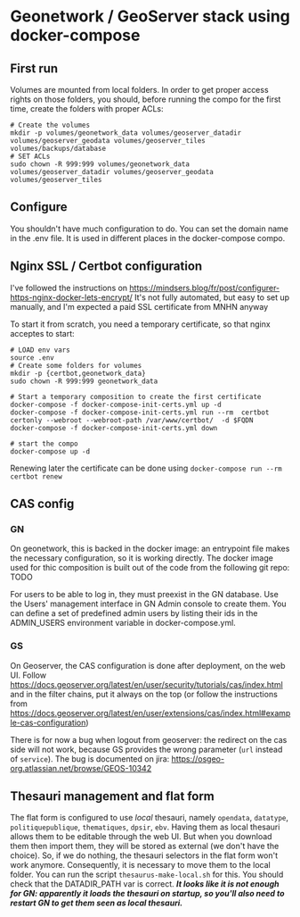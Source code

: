 # Geonetwork / GeoServer stack using docker-compose

## First run
Volumes are mounted from local folders. In order to get proper access rights on those folders, you should, before running the compo for the first time, create the folders with proper ACLs:
```
# Create the volumes
mkdir -p volumes/geonetwork_data volumes/geoserver_datadir volumes/geoserver_geodata volumes/geoserver_tiles volumes/backups/database
# SET ACLs
sudo chown -R 999:999 volumes/geonetwork_data volumes/geoserver_datadir volumes/geoserver_geodata volumes/geoserver_tiles
```

## Configure

You shouldn't have much configuration to do. You can set the domain name in the .env file. It is used in different places in the docker-compose compo.

## Nginx SSL / Certbot configuration
I've followed the instructions on https://mindsers.blog/fr/post/configurer-https-nginx-docker-lets-encrypt/
It's not fully automated, but easy to set up manually, and I'm expected a paid SSL certificate from MNHN anyway

To start it from scratch, you need a temporary certificate, so that nginx acceptes to start:
```
# LOAD env vars
source .env
# Create some folders for volumes
mkdir -p {certbot,geonetwork_data}
sudo chown -R 999:999 geonetwork_data

# Start a temporary composition to create the first certificate
docker-compose -f docker-compose-init-certs.yml up -d
docker-compose -f docker-compose-init-certs.yml run --rm  certbot certonly --webroot --webroot-path /var/www/certbot/  -d $FQDN
docker-compose -f docker-compose-init-certs.yml down

# start the compo
docker-compose up -d
```

Renewing later the certificate can be done using `docker-compose run --rm certbot renew`

## CAS config

### GN
On geonetwork, this is backed in the docker image: an entrypoint file makes the necessary configuration, so it is working directly.
The docker image used for thic composition is built out of the code from the following git repo: TODO

For users to be able to log in, they must preexist in the GN database. Use the Users' management interface in GN Admin console to create them.
You can define a set of predefined admin users by listing their ids in the ADMIN_USERS environment variable in docker-compose.yml.


### GS
On Geoserver, the CAS configuration is done after deployment, on the web UI. Follow https://docs.geoserver.org/latest/en/user/security/tutorials/cas/index.html and in the filter chains, put it always on the top (or follow the instructions from https://docs.geoserver.org/latest/en/user/extensions/cas/index.html#example-cas-configuration)

There is for now a bug when logout from geoserver: the redirect on the cas side will not work, because GS provides the wrong parameter (`url` instead of `service`). The bug is documented on jira: https://osgeo-org.atlassian.net/browse/GEOS-10342

## Thesauri management and flat form
The flat form is configured to use *local* thesauri, namely `opendata`, `datatype`, `politiquepublique`, `thematiques`, `dpsir`, `ebv`.
Having them as local thesauri allows them to be editable through the web UI. But when you download them then import them, they will be stored as external (we don't have the choice). So, if we do nothing, the thesauri selectors in the flat form won't work anymore.
Consequently, it is necessary to move them to the local folder. You can run the script `thesaurus-make-local.sh` for this. You should check that the DATADIR_PATH var is correct.
***It looks like it is not enough for GN: apparently it loads the thesauri on startup, so you'll also need to restart GN to get them seen as local thesauri.***
